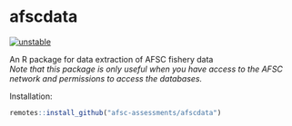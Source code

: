 # afscdata

[![unstable](http://badges.github.io/stability-badges/dist/unstable.svg)](http://github.com/badges/stability-badges)

An R package for data extraction of AFSC fishery data  
*Note that this package is only useful when you have access to the AFSC network and permissions to access the databases.*  

Installation:  
```r
remotes::install_github("afsc-assessments/afscdata")
```
